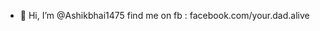 - 👋 Hi, I’m @Ashikbhai1475
find me on fb : facebook.com/your.dad.alive

<!---
Ashikbhai1475/Ashikbhai1475 is a ✨ special ✨ repository because its `README.md` (this file) appears on your GitHub profile.
You can click the Preview link to take a look at your changes.
--->
